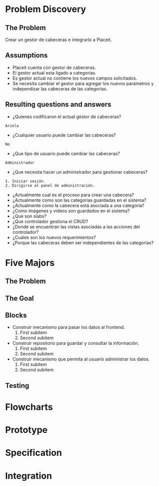 # Problem Discovery
## The Problem
Crear un gestor de cabeceras e integrarlo a Placeit.

## Assumptions
* Placeit cuenta con gestor de cabeceras.
* El gestor actual esta ligado a categorías.
* Es gestor actual no contiene los nuevos campos solicitados.
* Se necesita cambiar el gestor para agregar los nuevos parámetros y independizar las cabeceras de las categorías.

## Resulting questions and answers
* ¿Quienes codificaron el actual gestor de cabeceras?
```
Arzola
```
* ¿Cualquier usuario puede cambiar las cabeceras?
```
No
```
* ¿Que tipo de usuario puede cambiar las cabeceras?
```
Administrador
```
* ¿Que necesita hacer un administrador para gestionar cabeceras?
```
1. Iniciar sesión.
2. Dirigirse al panel de administración.
```
* ¿Actualmente cual es el proceso para crear una cabecera?
* ¿Actualmente como son las categorías guardadas en el sistema?
* ¿Actualmente como la cabecera está asociada a una categoría?
* ¿Como imágenes y videos son guardados en el sistema?
* ¿Que son slabs?
* ¿Que controlador gestiona el CRUD?
* ¿Donde se encuentran las vistas asociadas a las acciones del controlador?
* ¿Cuales son los nuevos requerimientos?
* ¿Porque las cabeceras deben ser independientes de las categorías?

# Five Majors
## The Problem

## The Goal

## Blocks

* Construir mecanismo para pasar los datos al frontend.
  1. First subitem 
  2. Second subitem
* Construir repositorio para guardar y consultar la información.
  1. First subitem 
  2. Second subitem
* Construir mecanismo que permita al usuario administrar los datos.
  1. First subitem 
  2. Second subitem

## Testing

# Flowcharts

# Prototype

# Specification

# Integration